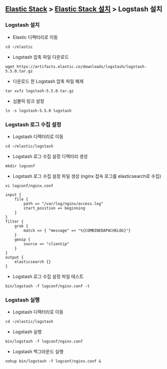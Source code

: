﻿## [Elastic Stack](https://github.com/colaboy2010/ElasticStack/blob/master/README.md) > [Elastic Stack 설치](https://github.com/colaboy2010/ElasticStack/blob/master/Install/README.md) > Logstash 설치

### Logstash 설치

* Elastic 디렉터리로 이동
```
cd ~/elastic
```

* Logstash 압축 파일 다운로드
```
wget https://artifacts.elastic.co/downloads/logstash/logstash-5.5.0.tar.gz
```

* 다운로드 한 Logstash 압축 파일 해제 
```
tar xvfz logstash-5.5.0.tar.gz
```

* 심볼릭 링크 설정
```
ln -s logstash-5.5.0 logstash
```

### Logstash 로그 수집 설정

* Logstash 디렉터리로 이동
```
cd ~/elastic/logstash
```

* Logstash 로그 수집 설정 디렉터리 생성
```
mkdir logconf
```

* Logstash 로그 수집 설정 파일 생성 (nginx 접속 로그를 elasticsearch로 수집)
```
vi logconf/nginx.conf
```
```
input {
    file {
        path => "/var/log/nginx/access.log"
        start_position => beginning
    }
}
filter {
    grok {
        match => { "message" => "%{COMBINEDAPACHELOG}"}
    }
    geoip {
        source => "clientip"
    }
}
output {
    elasticsearch {}
}
```

* Logstash 로그 수집 설정 파일 테스트
```
bin/logstash -f logconf/nginx.conf -t
```

### Logstash 실행

* Logstash 디렉터리로 이동
```
cd ~/elastic/logstash
```
* Logstash 실행
```
bin/logstash -f logconf/nginx.conf
```

* Logstash 백그라운드 실행
```
nohup bin/logstash -f logconf/nginx.conf &
```


